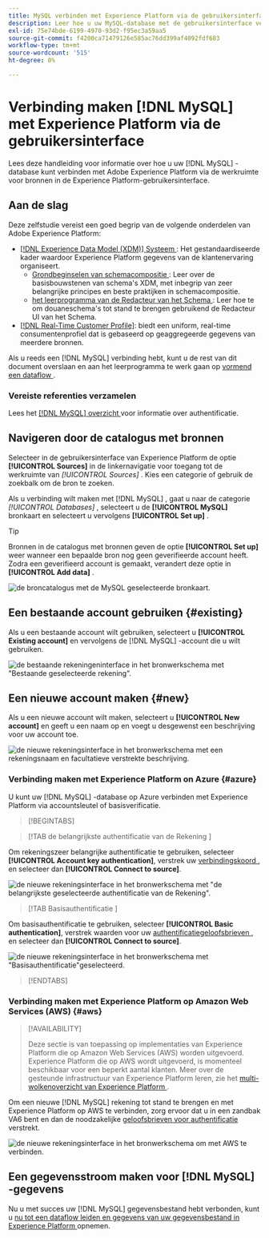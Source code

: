 ```yaml
---
title: MySQL verbinden met Experience Platform via de gebruikersinterface
description: Leer hoe u uw MySQL-database met de gebruikersinterface verbindt met Experience Platform.
exl-id: 75e74bde-6199-4970-93d2-f95ec3a59aa5
source-git-commit: f4200ca71479126e585ac76dd399af4092fdf683
workflow-type: tm+mt
source-wordcount: '515'
ht-degree: 0%

---
```


# Verbinding maken [!DNL MySQL] met Experience Platform via de gebruikersinterface

Lees deze handleiding voor informatie over hoe u uw [!DNL MySQL] -database kunt verbinden met Adobe Experience Platform via de werkruimte voor bronnen in de Experience Platform-gebruikersinterface.

## Aan de slag

Deze zelfstudie vereist een goed begrip van de volgende onderdelen van Adobe Experience Platform:

* [[!DNL Experience Data Model (XDM)]  Systeem ](../../../../../xdm/home.md): Het gestandaardiseerde kader waardoor Experience Platform gegevens van de klantenervaring organiseert.
   * [ Grondbeginselen van schemacompositie ](../../../../../xdm/schema/composition.md): Leer over de basisbouwstenen van schema&#39;s XDM, met inbegrip van zeer belangrijke principes en beste praktijken in schemacompositie.
   * [ het leerprogramma van de Redacteur van het Schema ](../../../../../xdm/tutorials/create-schema-ui.md): Leer hoe te om douaneschema&#39;s tot stand te brengen gebruikend de Redacteur UI van het Schema.
* [[!DNL Real-Time Customer Profile]](../../../../../profile/home.md): biedt een uniform, real-time consumentenprofiel dat is gebaseerd op geaggregeerde gegevens van meerdere bronnen.

Als u reeds een [!DNL MySQL] verbinding hebt, kunt u de rest van dit document overslaan en aan het leerprogramma te werk gaan op [ vormend een dataflow ](../../dataflow/databases.md).

### Vereiste referenties verzamelen

Lees het [[!DNL MySQL]  overzicht ](../../../../connectors/databases/mysql.md#prerequisites) voor informatie over authentificatie.

## Navigeren door de catalogus met bronnen

Selecteer in de gebruikersinterface van Experience Platform de optie **[!UICONTROL Sources]** in de linkernavigatie voor toegang tot de werkruimte van *[!UICONTROL Sources]* . Kies een categorie of gebruik de zoekbalk om de bron te zoeken.

Als u verbinding wilt maken met [!DNL MySQL] , gaat u naar de categorie *[!UICONTROL Databases]* , selecteert u de **[!UICONTROL MySQL]** bronkaart en selecteert u vervolgens **[!UICONTROL Set up]** .

>[!TIP]
>
>Bronnen in de catalogus met bronnen geven de optie **[!UICONTROL Set up]** weer wanneer een bepaalde bron nog geen geverifieerde account heeft. Zodra een geverifieerd account is gemaakt, verandert deze optie in **[!UICONTROL Add data]** .

![ de broncatalogus met de MySQL geselecteerde bronkaart.](../../../../images/tutorials/create/my-sql/catalog.png)

## Een bestaande account gebruiken {#existing}

Als u een bestaande account wilt gebruiken, selecteert u **[!UICONTROL Existing account]** en vervolgens de [!DNL MySQL] -account die u wilt gebruiken.

![ de bestaande rekeningeninterface in het bronwerkschema met &quot;Bestaande geselecteerde rekening&quot;.](../../../../images/tutorials/create/my-sql/existing.png)

## Een nieuwe account maken {#new}

Als u een nieuwe account wilt maken, selecteert u **[!UICONTROL New account]** en geeft u een naam op en voegt u desgewenst een beschrijving voor uw account toe.

![ de nieuwe rekeningsinterface in het bronwerkschema met een rekeningsnaam en facultatieve verstrekte beschrijving.](../../../../images/tutorials/create/my-sql/new.png)

### Verbinding maken met Experience Platform on Azure {#azure}

U kunt uw [!DNL MySQL] -database op Azure verbinden met Experience Platform via accountsleutel of basisverificatie.

>[!BEGINTABS]

>[!TAB  de belangrijkste authentificatie van de Rekening ]

Om rekeningszeer belangrijke authentificatie te gebruiken, selecteer **[!UICONTROL Account key authentication]**, verstrek uw [ verbindingskoord ](../../../../connectors/databases/mysql.md#azure), en selecteer dan **[!UICONTROL Connect to source]**.

![ de nieuwe rekeningsinterface in het bronwerkschema met &quot;de belangrijkste geselecteerde authentificatie van de Rekening&quot;.](../../../../images/tutorials/create/my-sql/account-key.png)

>[!TAB  Basisauthentificatie ]

Om basisauthentificatie te gebruiken, selecteer **[!UICONTROL Basic authentication]**, verstrek waarden voor uw [ authentificatiegeloofsbrieven ](../../../../connectors/databases/mysql.md#azure), en selecteer dan **[!UICONTROL Connect to source]**.

![ de nieuwe rekeningsinterface in het bronwerkschema met &quot;Basisauthentificatie&quot;geselecteerd.](../../../../images/tutorials/create/my-sql/basic-auth.png)

>[!ENDTABS]

### Verbinding maken met Experience Platform op Amazon Web Services (AWS) {#aws}

>[!AVAILABILITY]
>
>Deze sectie is van toepassing op implementaties van Experience Platform die op Amazon Web Services (AWS) worden uitgevoerd. Experience Platform die op AWS wordt uitgevoerd, is momenteel beschikbaar voor een beperkt aantal klanten. Meer over de gesteunde infrastructuur van Experience Platform leren, zie het [ multi-wolkenoverzicht van Experience Platform ](../../../../../landing/multi-cloud.md).

Om een nieuwe [!DNL MySQL] rekening tot stand te brengen en met Experience Platform op AWS te verbinden, zorg ervoor dat u in een zandbak VA6 bent en dan de noodzakelijke [ geloofsbrieven voor authentificatie ](../../../../connectors/databases/mysql.md#aws) verstrekt.

![ de nieuwe rekeningsinterface in het bronwerkschema om met AWS te verbinden.](../../../../images/tutorials/create/my-sql/aws.png)

## Een gegevensstroom maken voor [!DNL MySQL] -gegevens

Nu u met succes uw [!DNL MySQL] gegevensbestand hebt verbonden, kunt u [ nu tot een dataflow leiden en gegevens van uw gegevensbestand in Experience Platform ](../../dataflow/databases.md) opnemen.
